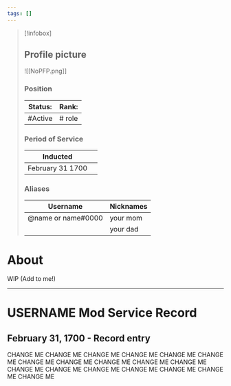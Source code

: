 ```yaml
---
tags: []
---
```

> [!infobox]
> 
> ## Profile picture
> 
> ![[NoPFP.png]]
> 
> ### Position 
> | Status: | Rank:  |
> | --- |--- |
> | #Active | # role |
> ### Period of Service
> | Inducted ||
> | --- |--- |
> | February 31 1700 ||
>  ### Aliases 
> | Username | Nicknames |
> | --- |--- |
> | @name or name#0000 | your mom |
> || your dad|



# About
WIP (Add to me!)

---
#  USERNAME Mod Service Record

## February 31, 1700 - Record entry
CHANGE ME CHANGE ME CHANGE ME CHANGE ME CHANGE ME CHANGE ME CHANGE ME CHANGE ME CHANGE ME CHANGE ME CHANGE ME CHANGE ME CHANGE ME CHANGE ME CHANGE ME CHANGE ME CHANGE ME CHANGE ME 
